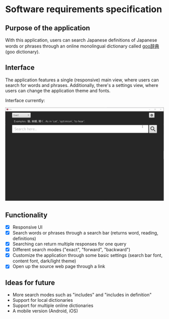 # Software requirements specification
## Purpose of the application
With this application, users can search Japanese definitions of Japanese words or phrases through an online monolingual dictionary called [goo辞典](https://dictionary.goo.ne.jp) (goo dictionary).

## Interface
The application features a single (responsive) main view, where users can search for words and phrases. Additionally, there's a settings view, where users can change the application theme and fonts.

Interface currently:

![current_ui](pictures/ui_preview.gif)

## Functionality
* [x] Responsive UI
* [x] Search words or phrases through a search bar (returns word, reading, definitions)
* [x] Searching can return multiple responses for one query
* [x] Different search modes ("exact", "forward", "backward")
* [x] Customize the application through some basic settings (search bar font, content font, dark/light theme)
* [x] Open up the source web page through a link

## Ideas for future
 * More search modes such as "includes" and "includes in definition"
 * Support for local dictionaries
 * Support for multiple online dictionaries
 * A mobile version (Android, iOS)
 